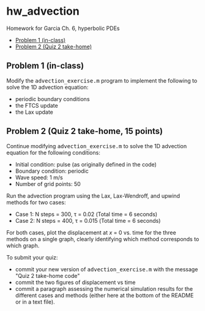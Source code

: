 # hw_advection
Homework for Garcia Ch. 6, hyperbolic PDEs

<div>
  
*   [Problem 1 (in-class)](#2)
*   [Problem 2 (Quiz 2 take-home)](#3)

</div>

## Problem 1 (in-class)<a name="2"></a>

Modify the <tt>advection_exercise.m</tt> program to implement the following to solve the 1D advection equation:
 * periodic boundary conditions
 * the FTCS update
 * the Lax update 
 
## Problem 2 (Quiz 2 take-home, 15 points)<a name="3"></a>

Continue modifying <tt>advection_exercise.m</tt> to solve the 1D advection equation for the following conditions:
  *	Initial condition: pulse (as originally defined in the code)
  * Boundary condition: periodic
  * Wave speed: 1 m/s
  * Number of grid points: 50

Run the advection program using the Lax, Lax-Wendroff, and upwind methods for two cases:
  * Case 1: N steps = 300, τ = 0.02 (Total time = 6 seconds)
  * Case 2: N steps = 400, τ = 0.015 (Total time = 6 seconds)

For both cases, plot the displacement at *x* = 0 vs. time for the three methods on a single graph, clearly identifying which method corresponds to which graph. 

To submit your quiz:
  * commit your new version of <tt>advection_exercise.m</tt> with the message "Quiz 2 take-home code"
  * commit the two figures of displacement vs time
  * commit a paragraph assessing the numerical simulation results for the different cases and methods (either here at the bottom of the README or in a text file).
